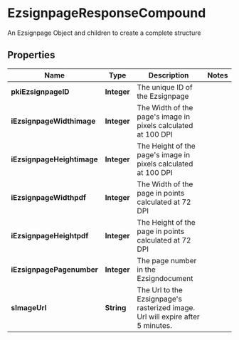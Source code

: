 

# EzsignpageResponseCompound

An Ezsignpage Object and children to create a complete structure

## Properties

| Name | Type | Description | Notes |
|------------ | ------------- | ------------- | -------------|
|**pkiEzsignpageID** | **Integer** | The unique ID of the Ezsignpage |  |
|**iEzsignpageWidthimage** | **Integer** | The Width of the page&#39;s image in pixels calculated at 100 DPI |  |
|**iEzsignpageHeightimage** | **Integer** | The Height of the page&#39;s image in pixels calculated at 100 DPI |  |
|**iEzsignpageWidthpdf** | **Integer** | The Width of the page in points calculated at 72 DPI |  |
|**iEzsignpageHeightpdf** | **Integer** | The Height of the page in points calculated at 72 DPI |  |
|**iEzsignpagePagenumber** | **Integer** | The page number in the Ezsigndocument |  |
|**sImageUrl** | **String** | The Url to the Ezsignpage&#39;s rasterized image.  Url will expire after 5 minutes. |  |



